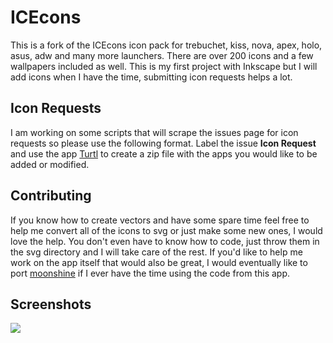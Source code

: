 # ICEcons

This is a fork of the ICEcons icon pack for trebuchet, kiss, nova, apex, holo, asus, adw and many more launchers. There are over 200 icons and a few wallpapers included as well. This is my first project with Inkscape but I will add icons when I have the time, submitting icon requests helps a lot.

## Icon Requests

I am working on some scripts that will scrape the issues page for icon requests so please use the following format. Label the issue **Icon Request** and use the app [Turtl](https://f-droid.org/app/org.xphnx.iconsubmit) to create a zip file with the apps you would like to be added or modified.

## Contributing

If you know how to create vectors and have some spare time feel free to help me convert all of the icons to svg or just make some new ones, I would love the help. You don't even have to know how to code, just throw them in the svg directory and I will take care of the rest. If you'd like to help me work on the app itself that would also be great, I would eventually like to port [moonshine](https://github.com/natewren/moonshine-iconpack) if I ever have the time using the code from this app.

## Screenshots

<img src='https://raw.githubusercontent.com/dkanada/ICEcons/master/icons.jpg'/>
